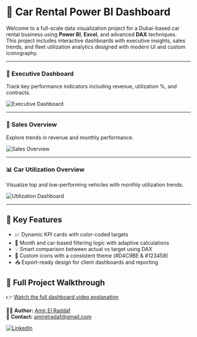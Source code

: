 # 🚗 Car Rental Power BI Dashboard

Welcome to a full-scale data visualization project for a Dubai-based car rental business using **Power BI**, **Excel**, and advanced **DAX** techniques.  
This project includes interactive dashboards with executive insights, sales trends, and fleet utilization analytics designed with modern UI and custom iconography.

---

### 🧭 Executive Dashboard  
Track key performance indicators including revenue, utilization %, and contracts.

![Executive Dashboard](https://drive.google.com/uc?export=view&id=1Mscli2xxoJhMBRscfxWp75Z0UKzN7HkH)

---

### 📑 Sales Overview  
Explore trends in revenue and monthly performance.

![Sales Overview](https://drive.google.com/uc?export=view&id=1Ua8JVou5YpZJbC2VT--fj3DpMDDD-o37)

---

### 📊 Car Utilization Overview  
Visualize top and low-performing vehicles with monthly utilization trends.

![Utilization Dashboard](https://drive.google.com/uc?export=view&id=1QTyYBFSeSYjnMFMhUM21w6Gl9jolaHCX)

---

## 🧠 Key Features

- 📈 Dynamic KPI cards with color-coded targets  
- 📅 Month and car-based filtering logic with adaptive calculations  
- 💡 Smart comparison between actual vs target using DAX  
- 🎨 Custom icons with a consistent theme (#D4C9BE & #123458)  
- 📥 Export-ready design for client dashboards and reporting

## 🎥 Full Project Walkthrough

👉 [Watch the full dashboard video explanation](https://drive.google.com/file/d/1rWLQnfTeEcHU1m9xT4kHx0iQDvqZM_W2/view?usp=sharing)

👨‍💻 **Author:** [Amir El Raddaf](https://github.com/AmirElRaddaf)  
📧 **Contact:** amirelradaf@gmail.com

[![LinkedIn](https://img.shields.io/badge/LinkedIn-Profile-blue?logo=linkedin&style=flat-square)](https://www.linkedin.com/in/amirelraddaf/)
